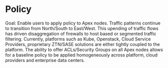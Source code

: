 # Policy

Goal: Enable users to apply policy to Apex nodes. Traffic patterns continue to transition from North/South to East/West.
This upending of traffic flows has driven disaggregation of firewalls to host based or segmented traffic filtering.
Currently, platforms such as Kube, Openstack, Cloud Service Providers, proprietary ZTN/SASE solutions are either tightly 
coupled to the platform. The ability to offer ACLs/Security Groups on all Apex nodes allows for a baseline policy to
be applied homogeneously across platform, cloud providers and enterprise data centers.
